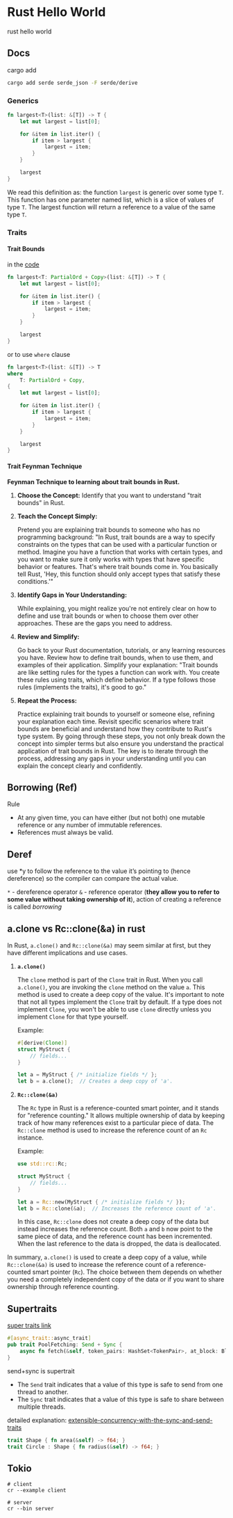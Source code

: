 # Rust Hello World

rust hello world

## Docs

cargo add

```bash
cargo add serde serde_json -F serde/derive
```

### Generics

```rust
fn largest<T>(list: &[T]) -> T {
    let mut largest = list[0];

    for &item in list.iter() {
        if item > largest {
            largest = item;
        }
    }

    largest
}
```

We read this definition as: the function `largest` is generic over some type `T`.
This function has one parameter named list, which is a slice of values of type `T`.
The largest function will return a reference to a value of the same type `T`.

### Traits

#### Trait Bounds

in the [code](src/generics/largest.rs)

```rust
fn largest<T: PartialOrd + Copy>(list: &[T]) -> T {
    let mut largest = list[0];

    for &item in list.iter() {
        if item > largest {
            largest = item;
        }
    }

    largest
}
```

or to use `where` clause

```rust
fn largest<T>(list: &[T]) -> T
where
    T: PartialOrd + Copy,
{
    let mut largest = list[0];

    for &item in list.iter() {
        if item > largest {
            largest = item;
        }
    }

    largest
}
```

#### Trait Feynman Technique

**Feynman Technique to learning about trait bounds in Rust.**

1. **Choose the Concept:**
   Identify that you want to understand "trait bounds" in Rust.

2. **Teach the Concept Simply:**

   Pretend you are explaining trait bounds to someone who has no programming background:
   "In Rust, trait bounds are a way to specify constraints on the types that can be used with a particular function or method.
   Imagine you have a function that works with certain types, and you want to make sure it only works with types that have
   specific behavior or features. That's where trait bounds come in.
   You basically tell Rust, 'Hey, this function should only accept types that satisfy these conditions.'"

3. **Identify Gaps in Your Understanding:**

   While explaining, you might realize you're not entirely clear on how to define and use
   trait bounds or when to choose them over other approaches. These are the gaps you need to address.

4. **Review and Simplify:**

   Go back to your Rust documentation, tutorials, or any learning resources you have.
   Review how to define trait bounds, when to use them, and examples of their application.
   Simplify your explanation:
   "Trait bounds are like setting rules for the types a function
   can work with. You create these rules using traits, which define behavior. If a type
   follows those rules (implements the traits), it's good to go."

5. **Repeat the Process:**

   Practice explaining trait bounds to yourself or someone else, refining your explanation each time.
   Revisit specific scenarios where trait bounds are beneficial and understand how they
   contribute to Rust's type system.
   By going through these steps, you not only break down the concept into simpler terms
   but also ensure you understand the practical application of trait bounds in Rust. The
   key is to iterate through the process, addressing any gaps in your understanding until
   you can explain the concept clearly and confidently.

## Borrowing (Ref)

Rule

- At any given time, you can have either (but not both) one mutable reference or any number of immutable references.
- References must always be valid.

## Deref

use \*y to follow the reference to the value it’s pointing to (hence dereference) so the compiler can compare the actual value.

`*` - dereference operator
`&` - reference operator (**they allow you to refer to some value without taking ownership of it**), action of creating a reference is called _borrowing_

## a.clone vs Rc::clone(&a) in rust

In Rust, `a.clone()` and `Rc::clone(&a)` may seem similar at first, but they have different implications and use cases.

1. **`a.clone()`**

   The `clone` method is part of the `Clone` trait in Rust. When you call `a.clone()`, you are invoking the `clone` method on the value `a`. This method is used to create a deep copy of the value. It's important to note that not all types implement the `Clone` trait by default. If a type does not implement `Clone`, you won't be able to use `clone` directly unless you implement `Clone` for that type yourself.

   Example:

   ```rust
   #[derive(Clone)]
   struct MyStruct {
       // fields...
   }

   let a = MyStruct { /* initialize fields */ };
   let b = a.clone();  // Creates a deep copy of 'a'.
   ```

2. **`Rc::clone(&a)`**

   The `Rc` type in Rust is a reference-counted smart pointer, and it stands for "reference counting." It allows multiple ownership of data by keeping track of how many references exist to a particular piece of data. The `Rc::clone` method is used to increase the reference count of an `Rc` instance.

   Example:

   ```rust
   use std::rc::Rc;

   struct MyStruct {
       // fields...
   }

   let a = Rc::new(MyStruct { /* initialize fields */ });
   let b = Rc::clone(&a);  // Increases the reference count of 'a'.
   ```

   In this case, `Rc::clone` does not create a deep copy of the data but instead increases the reference count. Both `a` and `b` now point to the same piece of data, and the reference count has been incremented. When the last reference to the data is dropped, the data is deallocated.

In summary, `a.clone()` is used to create a deep copy of a value, while `Rc::clone(&a)` is used to increase the reference count of a reference-counted smart pointer (`Rc`). The choice between them depends on whether you need a completely independent copy of the data or if you want to share ownership through reference counting.

## Supertraits

[super traits link](https://doc.rust-lang.org/reference/items/traits.html#supertraits)

```rust
#[async_trait::async_trait]
pub trait PoolFetching: Send + Sync {
    async fn fetch(&self, token_pairs: HashSet<TokenPair>, at_block: Block) -> Result<Vec<Pool>>;
}
```

send+sync is supertrait

- The `Send` trait indicates that a value of this type is safe to send from one thread to another.
- The `Sync` trait indicates that a value of this type is safe to share between multiple threads.

detailed explanation: [extensible-concurrency-with-the-sync-and-send-traits](https://doc.rust-lang.org/book/ch16-04-extensible-concurrency-sync-and-send.html)

```rust
trait Shape { fn area(&self) -> f64; }
trait Circle : Shape { fn radius(&self) -> f64; }
```

## Tokio

```shell
# client
cr --example client

# server
cr --bin server
```
